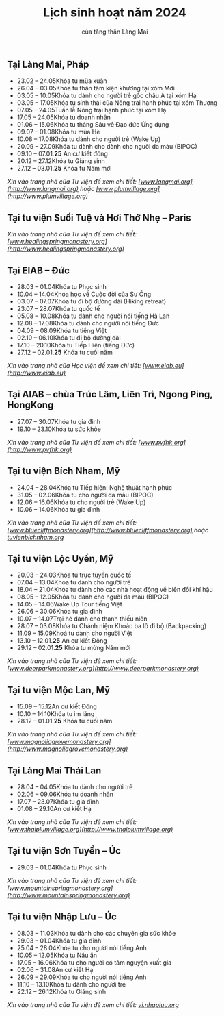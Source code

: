 ﻿---
title: Lịch sinh hoạt năm 2024
author: của tăng thân Làng Mai
---

## Tại Làng Mai, Pháp

- 23.02 – 24.05<span class="space"></span>Khóa tu mùa xuân
- 26.04 – 03.05<span class="space"></span>Khóa tu thân tâm kiện khương tại xóm Mới
- 03.05 – 10.05<span class="space"></span>Khóa tu dành cho người trẻ gốc châu Á tại xóm Hạ
- 03.05 – 17.05<span class="space"></span>Khóa tu sinh thái của Nông trại hạnh phúc tại xóm Thượng
- 07.05 – 24.05<span class="space"></span>Tuần lễ Nông trại hạnh phúc tại xóm Hạ
- 17.05 – 24.05<span class="space"></span>Khóa tu doanh nhân
- 01.06 – 15.06<span class="space"></span>Khóa tu tháng Sáu về Đạo đức Ứng dụng
- 09.07 – 01.08<span class="space"></span>Khóa tu mùa Hè
- 10.08 – 17.08<span class="space"></span>Khóa tu dành cho người trẻ (Wake Up)
- 20.09 – 27.09<span class="space"></span>Khóa tu dành cho dành cho người da màu (BIPOC)
- 09.10 – 07.01.**25** An cư kiết đông 
- 20.12 – 27.12<span class="space"></span>Khóa tu Giáng sinh
- 27.12 – 03.01.**25** Khóa tu Năm mới

*Xin vào trang nhà của Tu viện để xem chi tiết: [www.langmai.org](http://www.langmai.org) hoặc [www.plumvillage.org](http://www.plumvillage.org)*

## Tại tu viện Suối Tuệ và Hơi Thở Nhẹ – Paris

*Xin vào trang nhà của Tu viện để xem chi tiết: [www.healingspringmonastery.org](http://www.healingspringmonastery.org)*

## Tại EIAB – Đức

- 28.03 – 01.04<span class="space"></span>Khóa tu Phục sinh
- 10.04 – 14.04<span class="space"></span>Khóa học về Cuộc đời của Sư Ông 
- 03.07 – 07.07<span class="space"></span>Khóa tu đi bộ đường dài (Hiking retreat)
- 23.07 – 28.07<span class="space"></span>Khóa tu quốc tế 
- 05.08 – 10.08<span class="space"></span>Khóa tu dành cho người nói tiếng Hà Lan
- 12.08 – 17.08<span class="space"></span>Khóa tu dành cho người nói tiếng Đức
- 04.09 – 08.09<span class="space"></span>Khóa tu tiếng Việt
- 02.10 – 06.10<span class="space"></span>Khóa tu đi bộ đường dài 
- 17.10 – 20.10<span class="space"></span>Khóa tu Tiếp Hiện (tiếng Đức)
- 27.12 – 02.01.**25** Khóa tu cuối năm

*Xin vào trang nhà của Học viện để xem chi tiết: [www.eiab.eu](http://www.eiab.eu)* 

## Tại AIAB – chùa Trúc Lâm, Liên Trì, Ngong Ping, HongKong

- 27.07 – 30.07<span class="space"></span>Khóa tu gia đình
- 19.10 – 23.10<span class="space"></span>Khóa tu sức khỏe

*Xin vào trang nhà của Tu viện để xem chi tiết: [www.pvfhk.org](http://www.pvfhk.org)* 

## Tại tu viện Bích Nham, Mỹ

- 24.04 – 28.04<span class="space"></span>Khóa tu Tiếp hiện: Nghệ thuật hạnh phúc
- 31.05 – 02.06<span class="space"></span>Khóa tu cho người da màu (BIPOC)
- 12.06 – 16.06<span class="space"></span>Khóa tu cho người trẻ (Wake Up)
- 10.06 – 14.06<span class="space"></span>Khóa tu gia đình

*Xin vào trang nhà của Tu viện để xem chi tiết:  
[www.bluecliffmonastery.org](http://www.bluecliffmonastery.org) hoặc [tuvienbichnham.org](tuvienbichnham.org)* 

<div class="page-break"></div>

<div id="lshn-p2"></div>

## Tại tu viện Lộc Uyển, Mỹ

- 20.03 – 24.03<span class="space"></span>Khóa tu trực tuyến quốc tế
- 07.04 – 13.04<span class="space"></span>Khóa tu dành cho người trẻ
- 18.04 – 21.04<span class="space"></span>Khóa tu dành cho các nhà hoạt động về biến đổi khí hậu
- 08.05 – 12.05<span class="space"></span>Khóa tu dành cho người da màu (BIPOC)
- 14.05 – 14.06<span class="space"></span>Wake Up Tour tiếng Việt
- 26.06 – 30.06<span class="space"></span>Khóa tu gia đình
- 10.07 – 14.07<span class="space"></span>Trại hè dành cho thanh thiếu niên
- 28.07 – 03.08<span class="space"></span>Khóa tu Chánh niệm Khoác ba lô đi bộ (Backpacking)
- 11.09 – 15.09<span class="space"></span>Khoá tu dành cho người Việt
- 13.10 – 12.01.**25** An cư kiết Đông
- 29.12 – 02.01.**25** Khóa tu mừng Năm mới

*Xin vào trang nhà của Tu viện để xem chi tiết:  
[www.deerparkmonastery.org](http://www.deerparkmonastery.org)* 

## Tại tu viện Mộc Lan, Mỹ

- 15.09 – 15.12<span class="space"></span>An cư kiết Đông
- 10.10 – 14.10<span class="space"></span>Khóa tu im lặng 
- 28.12 – 01.01.**25** Khóa tu cuối năm

*Xin vào trang nhà của Tu viện để xem chi tiết:  
[www.magnoliagrovemonastery.org](http://www.magnoliagrovemonastery.org)* 

## Tại Làng Mai Thái Lan

- 28.04 – 04.05<span class="space"></span>Khóa tu dành cho người trẻ
- 02.06 – 09.06<span class="space"></span>Khóa tu doanh nhân
- 17.07 – 23.07<span class="space"></span>Khóa tu gia đình
- 01.08 – 29.10<span class="space"></span>An cư kiết Hạ

*Xin vào trang nhà của Tu viện để xem chi tiết:  
[www.thaiplumvillage.org](http://www.thaiplumvillage.org)* 

## Tại tu viện Sơn Tuyền – Úc

- 29.03 – 01.04<span class="space"></span>Khóa tu Phục sinh

*Xin vào trang nhà của Tu viện để xem chi tiết:  
[www.mountainspringmonastery.org](http://www.mountainspringmonastery.org)*

## Tại tu viện Nhập Lưu – Úc

- 08.03 – 11.03<span class="space"></span>Khóa tu dành cho các chuyên gia sức khỏe
- 29.03 – 01.04<span class="space"></span>Khóa tu gia đình
- 25.04 – 28.04<span class="space"></span>Khóa tu cho người nói tiếng Anh
- 10.05 – 12.05<span class="space"></span>Khóa tu Nấu ăn
- 17.05 – 16.06<span class="space"></span>Khóa tu cho người có tâm nguyện xuất gia
- 02.06 – 31.08<span class="space"></span>An cư kiết Hạ
- 26.09 – 29.09<span class="space"></span>Khóa tu cho người nói tiếng Anh
- 11.10 – 13.10<span class="space"></span>Khóa tu dành cho người trẻ
- 22.12 – 26.12<span class="space"></span>Khóa tu Giáng sinh

*Xin vào trang nhà của Tu viện để xem chi tiết: [vi.nhapluu.org](https://vi.nhapluu.org/)*
